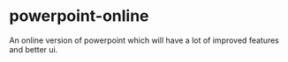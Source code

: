 # powerpoint-online
An online version of powerpoint which will have a lot of improved features and better ui.
